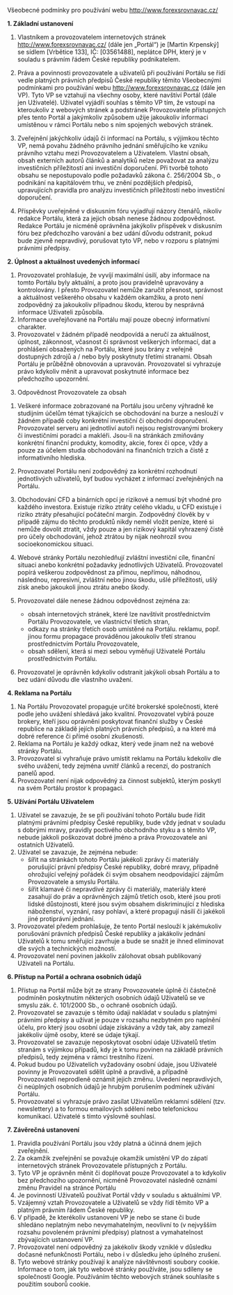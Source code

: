 Všeobecné podmínky pro používání webu http://www.forexsrovnavac.cz/


**1. Základní ustanovení**

1) Vlastníkem a provozovatelem internetových stránek http://www.forexsrovnavac.cz/ (dále jen „Portál“) je [Martin Krpenský] se sídlem [Vrbětice 133], IČ: [03561488], neplátce DPH, který je v souladu s právním řádem České republiky podnikatelem.

2) Práva a povinnosti provozovatele a uživatelů při používání Portálu se řídí vedle platných právních předpisů České republiky těmito Všeobecnými podmínkami pro používání webu http://www.forexsrovnavac.cz (dále jen VP). Tyto VP se vztahují na všechny osoby, které navštíví Portál (dále jen Uživatelé). Uživatel vyjádří souhlas s těmito VP tím, že vstoupí na kteroukoliv z webových stránek a podstránek Provozovatele přístupných přes tento Portál a jakýmkoliv způsobem užije jakoukoliv informaci umístěnou v rámci Portálu nebo s ním spojených webových stránek.
3) Zveřejnění jakýchkoliv údajů či informací na Portálu, s výjimkou těchto VP, nemá povahu žádného právního jednání směřujícího ke vzniku právního vztahu mezi Provozovatelem a Uživatelem. Vlastní obsah, obsah externích autorů článků a analytiků nelze považovat za analýzu investičních příležitostí ani investiční doporučení. Při tvorbě tohoto obsahu se nepostupovalo podle požadavků zákona č. 256/2004 Sb., o podnikání na kapitálovém trhu, ve znění pozdějších předpisů, upravujících pravidla pro analýzu investičních příležitostí nebo investiční doporučení.

4) Příspěvky uveřejněné v diskusním fóru vyjadřují názory čtenářů, nikoliv redakce Portálu, která za jejich obsah nenese žádnou zodpovědnost. Redakce Portálu je nicméně oprávněna jakýkoliv příspěvek v diskusním fóru bez předchozího varování a bez udání důvodu odstranit, pokud bude zjevně nepravdivý, porušovat tyto VP, nebo v rozporu s platnými právnimi předpisy.

**2. Úplnost a aktuálnost uvedených informací**

1) Provozovatel prohlašuje, že vyvíjí maximální úsilí, aby informace na tomto Portálu byly aktuální, a proto jsou pravidelně upravovány a kontrolovány. I přesto Provozovatel nemůže zaručit přesnost, správnost a aktuálnost veškerého obsahu v každém okamžiku, a proto není zodpovědný za jakoukoliv případnou škodu, kterou by nesprávná informace Uživateli způsobila.
2) Informace uveřejňované na Portálu mají pouze obecný informativní charakter.
3) Provozovatel v žádném případě neodpovídá a neručí za aktuálnost, úplnost, zákonnost, včasnost či správnost veškerých informací, dat a prohlášení obsažených na Portálu, které jsou brány z veřejně dostupných zdrojů a / nebo byly poskytnuty třetími stranami. Obsah Portálu je průběžně obnovován a upravován. Provozovatel si vyhrazuje právo kdykoliv měnit a upravovat poskytnuté informace bez předchozího upozornění.
3. Odpovědnost Provozovatele za obsah

1)  Veškeré informace zobrazované na Portálu jsou určeny výhradně ke studijním účelům témat týkajících se obchodování na burze a neslouží v žádném případě coby konkrétní investiční či obchodní doporučení. Provozovatel serveru ani jednotliví autoři nejsou registrovanými brokery či investičními poradci a makléři. Jsou-li na stránkách zmiňovány konkrétní finanční produkty, komodity, akcie, forex či opce, vždy a pouze za účelem studia obchodování na finančních trzích a čistě z informativního hlediska.

2) Provozovatel Portálu není zodpovědný za konkrétní rozhodnutí jednotlivých uživatelů, byť budou vycházet z informací zveřejněných na Portálu.

3) Obchodování CFD a binárních opcí je rizikové a nemusí být vhodné pro každého investora. Existuje riziko ztráty celého vkladu, u CFD existuje i riziko ztráty přesahující počáteční margin. Zodpovědný člověk by v případě zájmu do těchto produktů nikdy neměl vložit peníze, které si nemůže dovolit ztratit, vždy pouze a jen rizikový kapitál vyhrazený čistě pro účely obchodování, jehož ztrátou by nijak neohrozil svou socioekonomickou situaci.
4) Webové stránky Portálu nezohledňují zvláštní investiční cíle, finanční situaci anebo konkrétní požadavky jednotlivých Uživatelů. Provozovatel popírá veškerou zodpovědnost za přímou, nepřímou, náhodnou, následnou, represivní, zvláštní nebo jinou škodu, ušlé příležitosti, ušlý zisk anebo jakoukoli jinou ztrátu anebo škody.
5) Provozovatel dále nenese žádnou odpovědnost zejména za: 
	- obsah internetových stránek, které lze navštívit prostřednictvím Portálu Provozovatele, ve vlastnictví třetích stran,
	- odkazy na stránky třetích osob umístěné na Portálu. reklamu, popř. jinou formu propagace prováděnou jakoukoliv třetí stranou prostřednictvím Portálu Provozovatele, 
	- obsah sdělení, která si mezi sebou vyměňují Uživatelé Portálu prostřednictvím Portálu. 

6) Provozovatel je oprávněn kdykoliv odstranit jakýkoli obsah Portálu a to bez udání důvodu dle vlastního uvažení.

**4. Reklama na Portálu**

1) Na Portálu Provozovatel propaguje určité brokerské společnosti, které podle jeho uvážení shledává jako kvalitní. Provozovatel vybírá pouze brokery, kteří jsou oprávněni poskytovat finanční služby v České republice na základě jejích platných právních předpisů, a na které má dobré reference či přímé osobní zkušenosti.
2) Reklama na Portálu je každý odkaz, který vede jinam než na webové stránky Portálu. 
3) Provozovatel si vyhraňuje právo umístit reklamu na Portálu kdekoliv dle svého uvážení, tedy zejména uvnitř článků a recenzí, do postraních panelů apod.
4) Provozovatel není nijak odpovědný za činnost subjektů, kterým poskytl na svém Portálu prostor k propagaci.

**5. Užívání Portálu Uživatelem**

1) Uživatel se zavazuje, že se při používání tohoto Portálu bude řídit platnými právními předpisy České republiky, bude vždy jednat v souladu s dobrými mravy, pravidly poctivého obchodního styku a s těmito VP, nebude jakkoli poškozovat dobré jméno a práva Provozovatele ani ostatních Uživatelů.
2) Uživatel se zavazuje, že zejména nebude:
	- šířit na stránkách tohoto Portálu jakékoli zprávy či materiály porušující právní předpisy České republiky, dobré mravy, případně ohrožující veřejný pořádek či svým obsahem neodpovídající zájmům Provozovatele a smyslu Portálu.
	- šířit klamavé či nepravdivé zprávy či materiály, materiály které zasahují do práv a oprávněných zájmů třetích osob, které jsou proti lidské důstojnosti, které jsou svým obsahem diskriminující z hlediska náboženství, vyznání, rasy pohlaví, a které propagují násilí či jakékoli jiné protiprávní jednání.
3) Provozovatel předem prohlašuje, že tento Portál neslouží k jakémukoliv porušování právních předpisů České republiky a jakákoliv jednání Uživatelů k tomu směřující zavrhuje a bude se snažit je ihned eliminovat dle svých a technických možností.
4) Provozovatel není povinen jakkoliv zálohovat obsah publikovaný Uživateli na Portálu.

**6. Přístup na Portál a ochrana osobních údajů**

1) Přístup na Portál může být ze strany Provozovatele úplně či částečně podmíněn poskytnutím některých osobních údajů Uživatelů se ve smyslu zák. č. 101/2000 Sb., o ochraně osobních údajů. 
2) Provozovatel se zavazuje s těmito údaji nakládat v souladu s platnými právními předpisy a užívat je pouze v rozsahu nezbytném pro naplnění účelu, pro který jsou osobní údaje získávány a vždy tak, aby zamezil jakékoliv újmě osoby, které se údaje týkají.
3) Provozovatel se zavazuje neposkytovat osobní údaje Uživatelů třetím stranám s výjimkou případů, kdy je k tomu povinen na základě právních předpisů, tedy zejména v rámci trestního řízení.
4) Pokud budou po Uživatelích vyžadovány osobní údaje, jsou Uživatelé povinny je Provozovateli sdělit úplně a pravdivě, a případně Provozovateli neprodleně oznámit jejich změnu. Uvedení nepravdivých, či neúplných osobních údajů je hrubým porušením podmínek užívání Portálu.
5) Provozovatel si vyhrazuje právo zasílat Uživatelům reklamní sdělení (tzv. newslettery) a to formou emailových sdělení nebo telefonickou komunikací. Uživatelé s tímto výslovně souhlasí.

**7. Závěrečná ustanovení**

1) Pravidla používání Portálu jsou vždy platná a účinná dnem jejich zveřejnění. 
2) Za okamžik zveřejnění se považuje okamžik umístění VP do zápatí internetových stránek Provozovatele přístupných z Portálu. 
3) Tyto VP je oprávněn měnit či doplňovat pouze Provozovatel a to kdykoliv bez předchozího upozornění, nicméně Provozovatel následně oznámí změnu Pravidel na stránce Portálu
4) Je povinností Uživatelů používat Portál vždy v souladu s aktuálními VP.
5) Vzájemný vztah Provozovatele a Uživatelů se vždy řídí těmito VP a platným právním řádem České republiky.
6) V případě, že kterékoliv ustanovení VP je nebo se stane či bude shledáno neplatným nebo nevymahatelným, neovlivní to (v nejvyšším rozsahu povoleném právními předpisy) platnost a vymahatelnost zbývajících ustanovení VP.
7) Provozovatel není odpovědný za jakékoliv škody vzniklé v důsledku dočasné nefunkčnosti Portálu, nebo i v důsledku jeho úplného zrušení.
8) Tyto webové stránky používají k analýze návštěvnosti soubory cookie. Informace o tom, jak tyto webové stránky používáte, jsou sdíleny se společností Google. Používáním těchto webových stránek souhlasíte s použitím souborů cookie.
